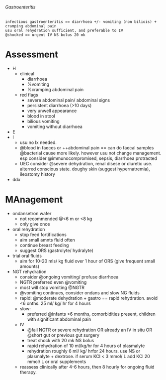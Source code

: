###### Gastroenteritis
    infectious gastroenteritis == diarrhoea +/- vomiting (non biliois) + cramping abdominal pain
    usu oral rehydration sufficient, and preferable to IV
    @shocked == urgent IV NS bolus 20 mk 


# Assessment
- H
    + clinical
        * diarrhoea
        * %vomiting
        * %cramping abdominal pain
    + red flags
        * severe abdominal pain/ abdominal signs
        * persistent diarrhoea (>10 days)
        * very unwell appearance
        * blood in stool
        * bilious vomiting
        * vomiting without diarrhoea
- E
- I
    + usu no Ix needed. 
    + @blood in faeces or ++abdominal pain == can do faecal samples @bacterial cause more likely. however usu not change management. esp consider @immunocompromised, sepsis, diarrhoea protracted
    + UEC consider @severe dehydration, renal disese or diuretic use. alterred conscious state. doughy skin (suggest hypernatremia), ileostomy history
- ddx

# MAnagement
- ondansetron wafer
    + not recommended @<6 m or <8 kg
    + only give once
- oral rehydration
    + stop feed fortifications
    + aim small amnts fluid often
    + continue breast feeding
    + suggest ORS (gastrolyte/ hydralyte)
- trial oral fluids
    + aim for 10-20 mls/ kg fluid over 1 hour of ORS (give frequent small amounts)
- NGT rehydration
    + consider @ongoing vomiting/ profuse diarrhoea
    + NGTR preferred even @vomiting
    + most will stop vomiting @NGTR
    + @vomiting continues, consider ondans and slow NG fluids
    + rapid: @moderate dehydration + gastro == rapid rehydration. avoid <6 onths. 25 ml/ kg/ hr for 4 hours
    + slow: 
        * preferred @infants <6 months, comorbidities present, children with significant abdominal pain
    + IV
        * @fail NGTR or severe rehydration OR already an IV in situ OR @short gut or previous gut surgery
        * treat shock with 20 mk NS bolus
        * rapid rehydration of 10 ml/kg/hr for 4 hours of plasmalyte
        * rehydration roughly 6 ml/ kg/ hrfor 24 hours. use NS or plasmalyte + dextrose. if serum KCl < 3 mmol/ L add KCl 20 mmol/ L or oral supplements
    + reassess clinically after 4-6 hours, then 8 hourly for ongoing fluid therapy.